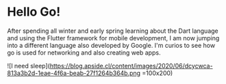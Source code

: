 # Hello Go!

After spending all winter and early spring learning about the Dart language and using the Flutter framework for mobile development, I am now jumping into a different language also developed by Google. I'm curios to see how go is used for networking and also creating web apps.

![I need sleep](https://blog.apside.cl/content/images/2020/06/dcycwca-813a3b2d-1eae-4f6a-beab-27f1264b364b.png =100x200)
